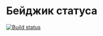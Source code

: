 # Бейджик статуса
[![Build status](https://ci.appveyor.com/api/projects/status/m05tbrhyhl4cguld?svg=true)](https://ci.appveyor.com/project/Logot1n/matchers)